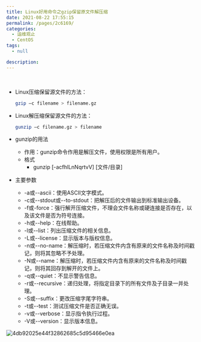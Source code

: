 ```yaml
---
title: Linux好用命令之gzip保留原文件解压缩
date: 2021-08-22 17:55:15
permalink: /pages/2c6169/
categories:
  - 运维观止
  - CentOS
tags:
  - null

description:
---
```


<br><ArticleTopAd></ArticleTopAd>


- Linux压缩保留源文件的方法：

  ```bash
  gzip –c filename > filename.gz
  ```

- Linux解压缩保留源文件的方法：

  ```bash
  gunzip –c filename.gz > filename
  ```

- gunzip的用法
  - 作用：gunzip命令作用是解压文件，使用权限是所有用户。
  - 格式
    - gunzip [-acfhlLnNqrtvV] [文件/目录]

- 主要参数
  - -a或--ascii：使用ASCII文字模式。
  - -c或--stdout或--to-stdout：把解压后的文件输出到标准输出设备。
  - -f或-force：强行解开压缩文件，不理会文件名称或硬连接是否存在，以及该文件是否为符号连接。
  - -h或--help：在线帮助。
  - -l或--list：列出压缩文件的相关信息。
  - -L或--license：显示版本与版权信息。
  - -n或--no-name：解压缩时，若压缩文件内含有原来的文件名称及时间戳记，则将其忽略不予处理。
  - -N或--name：解压缩时，若压缩文件内含有原来的文件名称及时间戳记，则将其回存到解开的文件上。
  - -q或--quiet：不显示警告信息。
  - -r或--recursive：递归处理，将指定目录下的所有文件及子目录一并处理。
  - -S或--suffix：更改压缩字尾字符串。
  - -t或--test：测试压缩文件是否正确无误。
  - -v或--verbose：显示指令执行过程。
  - -V或--version：显示版本信息。

![4db92025e44f32862685c5d95466e0ea](http://t.eryajf.net/imgs/2021/09/d4459ea131441ae7.jpg)

<br><ArticleTopAd></ArticleTopAd>
